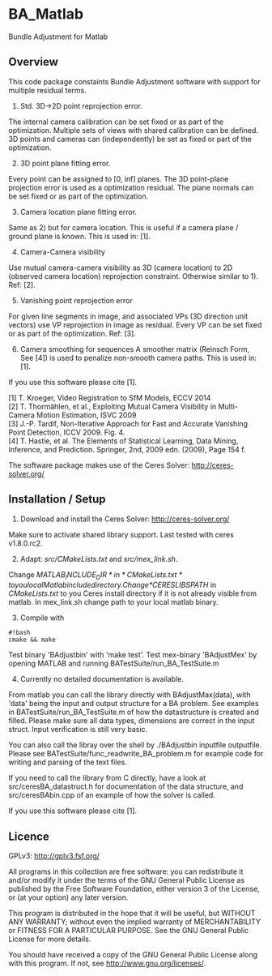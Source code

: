 # BA_Matlab #
Bundle Adjustment for Matlab


## Overview ##

This code package constaints Bundle Adjustment software with support for multiple residual terms.

1) Std. 3D->2D point reprojection error.

The internal camera calibration can be set fixed or as part of the optimization. 
Multiple sets of views with shared calibration can be defined. 
3D points and cameras can (independently) be set as fixed or part of the optimization.

2) 3D point plane fitting error.

Every point can be assigned to [0, inf] planes. 
The 3D point-plane projection error is used as a optimization residual.
The plane normals can be set fixed or as part of the optimization.

3) Camera location plane fitting error.

Same as 2) but for camera location.
This is useful if a camera plane / ground plane is known.
This is used in: [1].

4) Camera-Camera visibility

Use mutual camera-camera visibility as 3D (camera location) to 2D 
(observed camera location) reprojection constraint. Otherwise similar to 1).
Ref: [2].

5) Vanishing point reprojection error

For given line segments in image, and associated VPs (3D direction unit vectors)
use VP reprojection in image as residual. Every VP can be set fixed or as 
part of the optimization.
Ref: [3].

6) Camera smoothing for sequences
A smoother matrix (Reinsch Form, See [4]) is used to penalize non-smooth
camera paths.
This is used in: [1].

If you use this software please cite [1].


[1] T. Kroeger, Video Registration to SfM Models, ECCV 2014 <br />
[2] T. Thormählen, et al., Exploiting Mutual Camera Visibility in Multi-Camera Motion Estimation, ISVC 2009 <br />
[3] J.-P. Tardif, Non-Iterative Approach for Fast and Accurate Vanishing Point Detection, ICCV 2009. Fig. 4.<br />
[4] T. Hastie, et al. The Elements of Statistical Learning, Data Mining, Inference, and Prediction. Springer, 2nd, 2009 edn. (2009), Page 154 f.<br />

The software package makes use of the Ceres Solver: http://ceres-solver.org/



## Installation / Setup ##

1) Download and install the Ceres Solver: http://ceres-solver.org/

Make sure to activate shared library support.
Last tested with ceres v1.8.0.rc2.

2) Adapt: *src/CMakeLists.txt* and *src/mex_link.sh*.

Change *$MATLAB_INCLUDE_DIR* in *CMakeLists.txt* to you local Matlab include directory.
Change *$CERESLIBSPATH* in *CMakeLists.txt* to you Ceres install directory if it is not already visible from matlab.
In mex_link.sh change path to your local matlab binary.

3) Compile with 
```
#!bash
cmake && make
```

Test binary 'BAdjustbin' with 'make test'.
Test mex-binary 'BAdjustMex' by opening MATLAB and running BATestSuite/run_BA_TestSuite.m

4) Currently no detailed documentation is available.

From matlab you can call the library directly with BAdjustMax(data), with 'data' being the input and output structure for a BA problem. 
See examples in BATestSuite/run_BA_TestSuite.m of how the datastructure is created and filled.
Please make sure all data types, dimensions are correct in the input struct.
Input verification is still very basic.

You can also call the libray over the shell by ./BAdjustbin inputfile outputfile.
Please see BATestSuite/func_readwrite_BA_problem.m for example code for writing and parsing of the text files.

If you need to call the library from C directly, have a look at src/ceresBA_datastruct.h for documentation of the data structure, and src/ceresBAbin.cpp of an example of how the solver is called.

If you use this software please cite [1].




## Licence ##

GPLv3: http://gplv3.fsf.org/

All programs in this collection are free software: 
you can redistribute it and/or modify
it under the terms of the GNU General Public License as published by
the Free Software Foundation, either version 3 of the License, or
(at your option) any later version.

This program is distributed in the hope that it will be useful,
but WITHOUT ANY WARRANTY; without even the implied warranty of
MERCHANTABILITY or FITNESS FOR A PARTICULAR PURPOSE.  See the
GNU General Public License for more details.

You should have received a copy of the GNU General Public License
along with this program.  If not, see <http://www.gnu.org/licenses/>.

